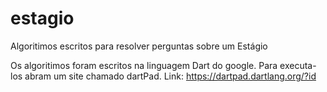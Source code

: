 # estagio
Algoritimos escritos para resolver perguntas sobre um Estágio

Os algoritimos foram escritos na linguagem Dart do google.
Para executa-los abram um site chamado dartPad.
Link: https://dartpad.dartlang.org/?id

